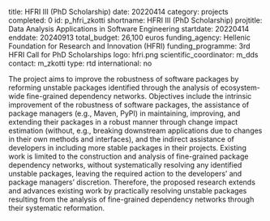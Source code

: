 title: HFRI III (PhD Scholarship)
date: 20220414
category: projects
completed: 0
id: p_hfri_zkotti
shortname: HFRI III (PhD Scholarship)
projtitle: Data Analysis Applications in Software Engineering
startdate: 20220414
enddate: 20240913
total_budget: 26,100 euros
funding_agency: Hellenic Foundation for Research and Innovation (HFRI)
funding_programme: 3rd HFRI Call for PhD Scholarships
logo: hfri.png
scientific_coordinator: m_dds
contact: m_zkotti
type: rtd
international: no

The project aims to improve the robustness of software packages by reforming unstable packages
identified through the analysis of ecosystem-wide fine-grained dependency networks.
Objectives include the intrinsic improvement of the robustness of software packages,
the assistance of package managers (e.g., Maven, PyPI) in maintaining, improving,
and extending their packages in a robust manner through change impact estimation
(without, e.g., breaking downstream applications due to changes in their own methods and interfaces),
and the indirect assistance of developers in including more stable packages in their projects.
Existing work is limited to the construction and analysis of fine-grained package dependency networks,
without systematically resolving any identified unstable packages,
leaving the required action to the developers’ and package managers’ discretion.
Therefore, the proposed research extends and advances existing work
by practically resolving unstable packages resulting from the analysis of
fine-grained dependency networks through their systematic reformation.

